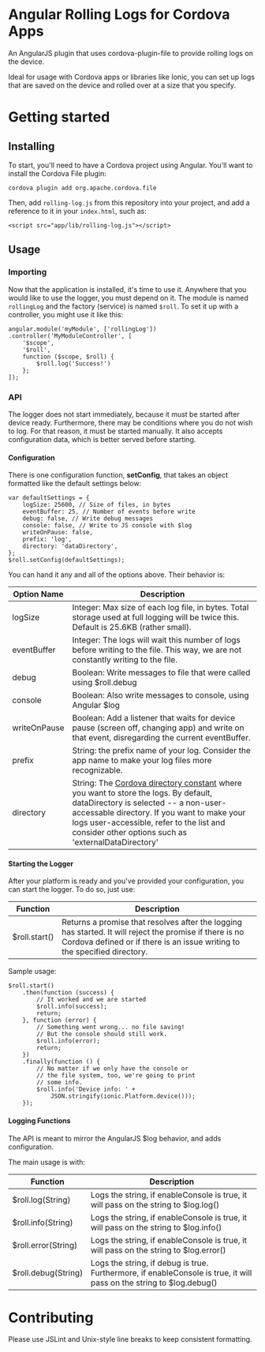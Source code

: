 # Angular Rolling Logs for Cordova Apps

An AngularJS plugin that uses cordova-plugin-file to provide rolling logs
on the device.

Ideal for usage with Cordova apps or libraries like Ionic, you can set up
logs that are saved on the device and rolled over at a size that you specify.

# Getting started

## Installing

To start, you'll need to have a Cordova project using Angular. You'll want to
install the Cordova File plugin:

    cordova plugin add org.apache.cordova.file

Then, add `rolling-log.js` from this repository into your project, and add a
reference to it in your `index.html`, such as:

    <script src="app/lib/rolling-log.js"></script>

## Usage

### Importing

Now that the application is installed, it's time to use it. Anywhere that you
would like to use the logger, you must depend on it. The module is named
`rollingLog` and the factory (service) is named `$roll`. To set it up with
a controller, you might use it like this:

    angular.module('myModule', ['rollingLog'])
    .controller('MyModuleController', [
        '$scope',
        '$roll',
        function ($scope, $roll) {
            $roll.log('Success!')
        };
    ]);

### API

The logger does not start immediately, because it must be started after device
ready. Furthermore, there may be conditions where you do not wish to log. For
that reason, it must be started manually. It also accepts configuration data,
which is better served before starting.

#### Configuration

There is one configuration function, **setConfig**, that takes an
object formatted like the default settings below:

    var defaultSettings = {
        logSize: 25600, // Size of files, in bytes
        eventBuffer: 25, // Number of events before write
        debug: false, // Write debug messages
        console: false, // Write to JS console with $log
        writeOnPause: false,
        prefix: 'log',
        directory: 'dataDirectory',
    };
    $roll.setConfig(defaultSettings);

You can hand it any and all of the options above. Their behavior is:

| Option Name | Description |
| ----------- | ----------- |
| logSize | Integer: Max size of each log file, in bytes. Total storage used at full logging will be twice this. Default is 25.6KB (rather small). |
| eventBuffer | Integer: The logs will wait this number of logs before writing to the file. This way, we are not constantly writing to the file. |
| debug | Boolean: Write messages to file that were called using $roll.debug |
| console | Boolean: Also write messages to console, using Angular $log |
| writeOnPause | Boolean: Add a listener that waits for device pause (screen off, changing app) and write on that event, disregarding the current eventBuffer. |
| prefix | String: the prefix name of your log. Consider the app name to make your log files more recognizable. |
| directory | String: The [Cordova directory constant](https://github.com/apache/cordova-plugin-file#where-to-store-files) where you want to store the logs. By default, dataDirectory is selected -- a non-user-accessable directory. If you want to make your logs user-accessible, refer to the list and consider other options such as 'externalDataDirectory' |

#### Starting the Logger

After your platform is ready and you've provided your configuration,
you can start the logger. To do so, just use:

| Function | Description |
| -------- | ----------- |
| $roll.start() | Returns a promise that resolves after the logging has started. It will reject the promise if there is no Cordova defined or if there is an issue writing to the specified directory. |

Sample usage:

    $roll.start()
        .then(function (success) {
            // It worked and we are started
            $roll.info(success);
            return;
        }, function (error) {
            // Something went wrong... no file saving!
            // But the console should still work.
            $roll.info(error);
            return;
        })
        .finally(function () {
            // No matter if we only have the console or
            // the file system, too, we're going to print
            // some info.
            $roll.info('Device info: ' +
                JSON.stringify(ionic.Platform.device()));
        });

#### Logging Functions

The API is meant to mirror the AngularJS $log behavior, and adds configuration.

The main usage is with:

| Function    | Description |
| ----------- | ----------- |
| $roll.log(String) | Logs the string, if enableConsole is true, it will pass on the string to $log.log() |
| $roll.info(String) | Logs the string, if enableConsole is true, it will pass on the string to $log.info() |
| $roll.error(String) | Logs the string, if enableConsole is true, it will pass on the string to $log.error() |
| $roll.debug(String) | Logs the string, if debug is true. Furthermore, if enableConsole is true, it will pass on the string to $log.debug() |

# Contributing

Please use JSLint and Unix-style line breaks to keep consistent formatting.